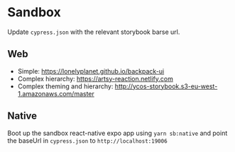 # Sandbox

Update `cypress.json` with the relevant storybook barse url.

## Web

- Simple: https://lonelyplanet.github.io/backpack-ui
- Complex hierarchy: https://artsy-reaction.netlify.com
- Complex theming and hierarchy: http://ycos-storybook.s3-eu-west-1.amazonaws.com/master

## Native

Boot up the sandbox react-native expo app using `yarn sb:native` and point the baseUrl in `cypress.json` to `http://localhost:19006`

